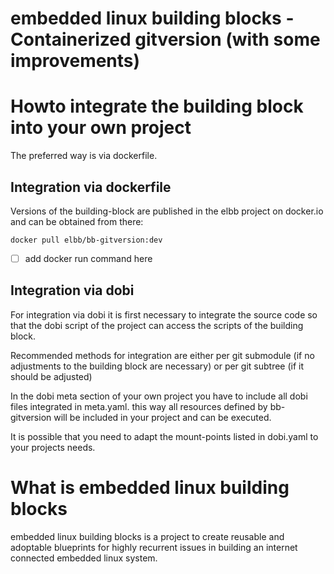 
# embedded linux building blocks - Containerized gitversion (with some improvements)

# Howto integrate the building block into your own project

The preferred way is via dockerfile.

## Integration via dockerfile

Versions of the building-block are published in the elbb project on docker.io and can be obtained from there:

`docker pull elbb/bb-gitversion:dev`

- [ ] add docker run command here

## Integration via dobi

For integration via dobi it is first necessary to integrate the source code so that the dobi script of the project can access the scripts of the building block.

Recommended methods for integration are either per git submodule (if no adjustments to the building block are necessary) or per git subtree (if it should be adjusted)

In the dobi meta section of your own project you have to include all dobi files integrated in meta.yaml. this way all resources defined by bb-gitversion will be included in your project and can be executed.

It is possible that you need to adapt the mount-points listed in dobi.yaml to your projects needs.

# What is embedded linux building blocks

embedded linux building blocks is a project to create reusable and
adoptable blueprints for highly recurrent issues in building an internet
connected embedded linux system.
